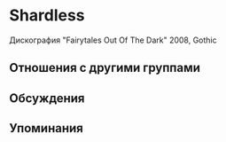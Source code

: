 # Shardless

Дискография
"Fairytales Out Of The Dark" 2008, Gothic

## Отношения с другими группами


## Обсуждения


## Упоминания

